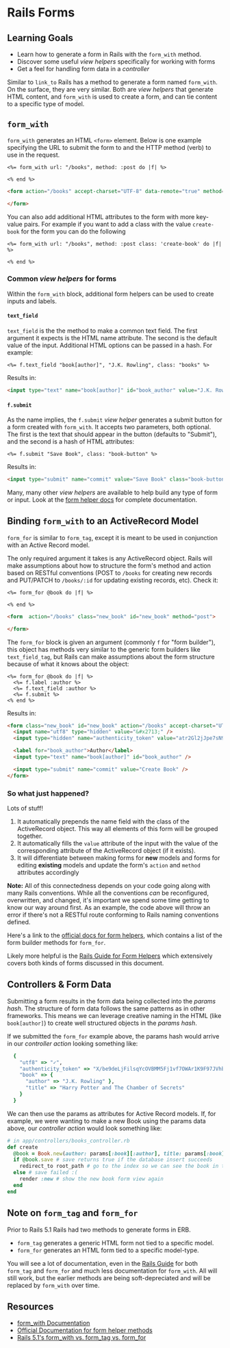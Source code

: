 # Rails Forms
## Learning Goals
- Learn how to generate a form in Rails with the `form_with` method.
- Discover some useful _view helpers_ specifically for working with forms
- Get a feel for handling form data in a _controller_

Similar to `link_to` Rails has a method to generate a form named `form_with`. On the surface, they are very similar. Both are _view helpers_ that generate HTML content, and `form_with` is used to create a form, and can tie content to a specific type of model.

## `form_with`
`form_with` generates an HTML `<form>` element.  Below is one example specifying the URL to submit the form to and the HTTP method (verb) to use in the request.



<!-- TODO REMOVE THIS Content

The first option that it takes is the submission path, (the `action` attribute in the `<form>` tag). The `method` attribute defaults to `POST`. Additional arguments can be given after the path in the form of a hash. Common options include applying a CSS class to the form, or changing the form _method_. Here's an example:
-->
```erb
<%= form_with url: "/books", method: :post do |f| %>

<% end %>
```

```html
<form action="/books" accept-charset="UTF-8" data-remote="true" method="post"><input name="utf8" type="hidden" value="✓"><input type="hidden" name="authenticity_token" value="8k7REve8u0Mq7UdaB+awSpMZ8af/5HF7udhgzpOVblQvhy2hCYIdjbEyrVhXwY9k7Ibpcprpjxxz8dCeqi55vQ==">

</form>
```

You can also add additional HTML attributes to the form with more key-value pairs.  For example if you want to add a class with the value `create-book` for the form you can do the following

```erb
<%= form_with url: "/books", method: :post class: 'create-book' do |f| %>

<% end %>
```

### Common _view helpers_ for forms
Within the `form_with` block, additional form helpers can be used to create inputs and labels.

#### `text_field`
`text_field` is the the method to make a common text field. The first argument
it expects is the HTML name attribute. The second is the default value of the input. Additional HTML options can be passed in a hash. For example:

```erb
<%= f.text_field "book[author]", "J.K. Rowling", class: "books" %>
```

Results in:

```html
<input type="text" name="book[author]" id="book_author" value="J.K. Rowling" class="books" />
```

#### `f.submit`
As the name implies, the `f.submit` _view helper_ generates a submit button for a form created with `form_with`. It accepts two parameters, both optional. The first is the text that should appear in the button (defaults to "Submit"), and the second is a hash of HTML attributes:

```erb
<%= f.submit "Save Book", class: "book-button" %>
```

Results in:

```html
<input type="submit" name="commit" value="Save Book" class="book-button" data-disable-with="Save Book">
```

Many, many other _view helpers_ are available to help build any type of form or input. Look at the [form helper docs](https://edgeapi.rubyonrails.org/classes/ActionView/Helpers/FormHelper.html) for complete documentation.

## Binding `form_with` to an ActiveRecord Model

`form_for` is similar to `form_tag`, except it is meant to be used in conjunction with an Active Record model.

The only required argument it takes is any ActiveRecord object. Rails will make assumptions about how to structure the form's method and action based on RESTful conventions (POST to `/books` for creating new records and PUT/PATCH to `/books/:id` for updating existing records, etc). Check it:

```erb
<%= form_for @book do |f| %>

<% end %>
```

```html
<form  action="/books" class="new_book" id="new_book" method="post">

</form>
```

The `form_for` block is given an argument (commonly `f` for "form builder"),
this object has methods very similar to the generic form builders like `text_field_tag`, but Rails can make assumptions about the form structure because of what it knows about the object:

```erb
<%= form_for @book do |f| %>
  <%= f.label :author %>
  <%= f.text_field :author %>
  <%= f.submit %>
<% end %>
```

Results in:

```html
<form class="new_book" id="new_book" action="/books" accept-charset="UTF-8" method="post">
  <input name="utf8" type="hidden" value="&#x2713;" />
  <input type="hidden" name="authenticity_token" value="atr2Gl2jJpe7sN9eAz9npBk1T4FYMcPeFI5xcMDSBDVwtrcnCfl4aHWpFmlrbSm/zF0wd0VUbx6d4Id/h5rjfg==" />

  <label for="book_author">Author</label>
  <input type="text" name="book[author]" id="book_author" />

  <input type="submit" name="commit" value="Create Book" />
</form>
```

### So what just happened?
Lots of stuff!

1. It automatically prepends the name field with the class of the ActiveRecord object. This way all elements of this form will be grouped together.
1. It automatically fills the `value` attribute of the input with the value of the corresponding attribute of the ActiveRecord object (if it exists).
1. It will differentiate between making forms for __new__ models and forms for editing __existing__ models and update the form's `action` and `method` attributes accordingly

__Note:__ All of this connectedness depends on your code going along with many Rails conventions. While all the conventions _can_ be reconfigured, overwritten, and changed, it's important we spend some time getting to know our way around first. As an example, the code above will throw an error if there's not a RESTful route conforming to Rails naming conventions defined.

Here's a link to the [official docs for form helpers](http://api.rubyonrails.org/classes/ActionView/Helpers/FormHelper.html), which contains a list of the form builder methods for `form_for`.

Likely more helpful is the [Rails Guide for Form Helpers](http://guides.rubyonrails.org/form_helpers.html) which extensively covers both kinds of forms discussed in this document.

## Controllers & Form Data
Submitting a form results in the form data being collected into the _params hash_. The structure of form data follows the same patterns as in other frameworks. This means we can leverage creative naming in the HTML (like `book[author]`) to create well structured objects in the _params hash_.

If we submitted the `form_for` example above, the params hash would arrive in our _controller action_ looking something like:

```ruby
  {
    "utf8" => "✓",
    "authenticity_token" => "X/be9deLjFilsqYcOVBMM5Fj1vf7OWAr1K9F97JVhbhFmp/Ig9HSp2urbytRAgIoRAupAeZczOtdwbP49R1i8w==",
    "book" => {
      "author" => "J.K. Rowling" },
      "title" => "Harry Potter and The Chamber of Secrets"
    }
  }
```

We can then use the params as attributes for Active Record models. If, for example, we were wanting to make a new Book using the params data above, our _controller action_ would look something like:

```ruby
# in app/controllers/books_controller.rb
def create
  @book = Book.new(author: params[:book][:author], title: params[:book][:title]) #instantiate a new book
  if @book.save # save returns true if the database insert succeeds
    redirect_to root_path # go to the index so we can see the book in the list
  else # save failed :(
    render :new # show the new book form view again
  end
end
```

## Note on `form_tag` and `form_for`

Prior to Rails 5.1 Rails had two methods to generate forms in ERB.

-   `form_tag` generates a generic HTML form not tied to a specific model.
-   `form_for` generates an HTML form tied to a specific model-type.

You will see a lot of documentation, even in the [Rails Guide](http://guides.rubyonrails.org/form_helpers.html) for both `form_tag` and `form_for` and much less documentation for `form_with`.  All will still work, but the earlier methods are being soft-depreciated and will be replaced by `form_with` over time.

## Resources
-   [form_with Documentation](https://api.rubyonrails.org/v5.1/classes/ActionView/Helpers/FormHelper.html#method-i-form_with)
-   [Official Documentation for form helper methods](http://api.rubyonrails.org/classes/ActionView/Helpers/FormHelper.html)
-   [Rails 5.1's form_with vs. form_tag vs. form_for](https://m.patrikonrails.com/rails-5-1s-form-with-vs-old-form-helpers-3a5f72a8c78a)
